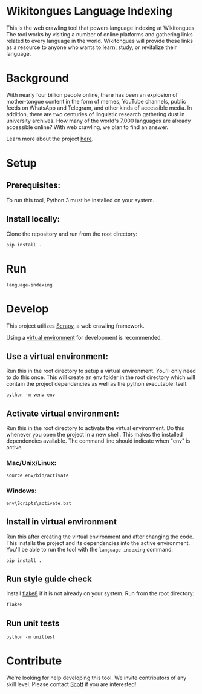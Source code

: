 # Wikitongues Language Indexing
This is the web crawling tool that powers language indexing at Wikitongues.
The tool works by visiting a number of online platforms and gathering links related to every language in the world.
Wikitongues will provide these links as a resource to anyone who wants to learn, study, or revitalize their language.

# Background
With nearly four billion people online, there has been an explosion of mother-tongue content in the form of memes, YouTube channels, public feeds on WhatsApp and Telegram, and other kinds of accessible media. In addition, there are two centuries of linguistic research gathering dust in university archives. How many of the world's 7,000 languages are already accessible online? With web crawling, we plan to find an answer.

Learn more about the project [here](https://wikitongues.org/projects/language-indexing/).

# Setup
## Prerequisites:
To run this tool, Python 3 must be installed on your system.

## Install locally:
Clone the repository and run from the root directory:
```
pip install .
```

# Run
```
language-indexing
```

# Develop
This project utilizes [Scrapy](https://docs.scrapy.org/en/latest/intro/tutorial.html), a web crawling framework.

Using a [virtual environment](https://packaging.python.org/guides/installing-using-pip-and-virtual-environments/) for development is recommended.

## Use a virtual environment:
Run this in the root directory to setup a virtual environment.
You'll only need to do this once.
This will create an env folder in the root directory which will contain the project dependencies as well as the python executable itself.
```
python -m venv env
```
## Activate virtual environment:
Run this in the root directory to activate the virtual environment.
Do this whenever you open the project in a new shell.
This makes the installed dependencies available.
The command line should indicate when "env" is active.
### Mac/Unix/Linux:
```
source env/bin/activate
```
### Windows:
```
env\Scripts\activate.bat
```
## Install in virtual environment
Run this after creating the virtual environment and after changing the code.
This installs the project and its dependencies into the active environment.
You'll be able to run the tool with the `language-indexing` command.
```
pip install .
```
## Run style guide check
Install [flake8](https://flake8.pycqa.org/en/latest/) if it is not already on your system.
Run from the root directory:
```
flake8
```

## Run unit tests
```
python -m unittest
```

# Contribute
We're looking for help developing this tool.
We invite contributors of any skill level.
Please contact [Scott](mailto:scott@wikitongues.org) if you are interested!
